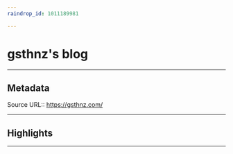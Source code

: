 ```yaml
---
raindrop_id: 1011189981

---
```


# gsthnz&#39;s blog

___
## Metadata
Source URL:: https://gsthnz.com/


___
## Highlights
___